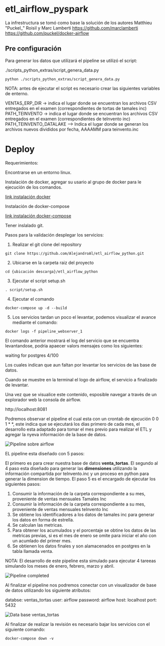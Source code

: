 # etl_airflow_pyspark

La infrestructura se tomó como base la solución de los autores Matthieu "Puckel_" Roisil y Marc Lamberti
https://github.com/marclamberti
https://github.com/puckel/docker-airflow

## Pre configuración

Para generar los datos que utilizará el pipeline se utilizó el script:

./scripts_python_extras/script_genera_data.py

```
python ./scripts_python_extras/script_genera_data.py
```

NOTA: antes de ejecutar el script es necesario crear las siguientes variables de enterno.

VENTAS_ERP_DIR -> indica el lugar donde se encuentran los archivos CSV entregados en el examen (correspondientes de tortas de tamales inc)
PATH_TEINVENTO -> indica el lugar donde se encuentran los archivos CSV entregados en el examen (correspondientes de teInvento inc)
PATH_TEINVENTO_DATALAKE --> Indica el lugar donde se generan los archivos nuevos divididos por fecha, AAAAMM para teinvento.inc

# Deploy

Requerimientos:

Encontrarse en un entorno linux.

Instalación de docker, agregar su usario al grupo de docker para le ejecución de los comandos.

[link instalación docker](https://docs.docker.com/engine/install/)

Instalación de docker-compose 

[link instalación docker-compose](https://docs.docker.com/compose/install/)

Tener inslalado git.

Pasos para la validación desplegar los servicios:

1. Realizar el git clone del repository

```
git clone https://github.com/AlejandroAl/etl_airflow_python.git
```

2. Ubicarse en la carpeta raiz del proyecto 

```
cd {ubicación descarga}/etl_airflow_python
```

3. Ejecutar el script setup.sh

```
. script/setup.sh 
```

4. Ejecutar el comando 

```
docker-compose up -d --build

```

5. Los servicios tardan un poco el levantar, podemos visualizar el avance mediante el comando:

```
docker logs -f pipeline_webserver_1
```

El comando anterior mostrará el log del servicio que se encuentra levantandose, podria apaecer valors mensajes como los siguientes:

waiting for postgres 4/100

Los cuales indican que aun faltan por levantar los servicios de las base de datos.

Cuando se muestre en la terminal el logo de airflow, el servicio a finalizado de levantar.

Una vez que se visualice este contenido, esposible navegar a través de un explorador web la consola de airflow.

http://localhost:8081

Podremos observar el pipeline el cual esta con un crontab de ejecución  0 0 1 * *, este indica que se ejecutará los dias primero de cada mes, el desarrollo esta adaptado para tomar el mes previo para realizar el ETL y agregar la nyeva información de la base de datos.

![Pipeline sobre airflow](https://github.com/AlejandroAl/etl_airflow_python/blob/main/imagenes/scheduler_pipeline.png)

EL pipeline esta diseñado con 5 pasos:

El primero es para crear nuestra base de datos **venta_tortas**.
El segundo al 4 paso esta diseñado para generar las **dimensiones** utilizando la información compartida por teInvento.inc y un proceso en python para generar la dimension de tiempo.
El paso 5 es el encargado de ejecutar los siguientes pasos:

  1. Consumir la información de la carpeta correspondiente a su mes, proveniente de ventas mensuales Tamales Inc
  2. Consumir la información de la carpeta correspondiente a su mes, proveniente de ventas mensuales teInvento Inc
  3. Se obtiene los identificadores a los datos de tamales inc para generar los datos en forma de estrella.
  4. Se calculan las metricas.
  5. Para obtener los acumulados y el porcentaje se obtine los datos de las metricas previas, si es el mes de enero se omite para iniciar el año con un acumlado del primer mes.
  6. Se obtienen los datos finales y son alamacenados en postgres en la tabla llamada venta.


NOTA: El desarrollo de este pipeline esta simulado para ejecutar 4 tareeas simulando los meses de enero, febrero, marzo y abril.

 ![Pipeline completed](https://github.com/AlejandroAl/etl_airflow_python/blob/main/imagenes/dag_airflow_completed.png) 


Al finalizar el pipeline nos podremos conectar con un visualizador de base de datos utilizando los siguiente atributos:

databse: ventas_tortas
user: airflow
password: airflow
host: localhost
port: 5432

![Data base ventas_tortas](https://github.com/AlejandroAl/etl_airflow_python/blob/main/imagenes/database.png) 

Al finalizar de realizar la revisión es necesario bajar los servicios con el siguiente comando:

```
docker-compose down -v
```
